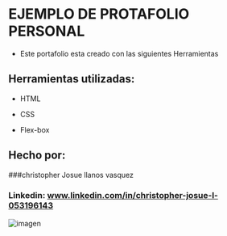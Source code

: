 # EJEMPLO DE PROTAFOLIO PERSONAL
- Este portafolio esta creado con las siguientes Herramientas

## Herramientas utilizadas:

- HTML

- CSS

- Flex-box

## Hecho por:

###christopher Josue llanos vasquez

### Linkedin: www.linkedin.com/in/christopher-josue-l-053196143

![imagen](https://cdn1.gnarususercontent.com.br/6/450324/9facae6f-79bf-48f3-b3a9-b4f9284802d7.png)


